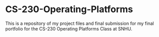 # CS-230-Operating-Platforms
This is a repository of my project files and final submission for my final portfolio for the CS-230 Operating Platforms Class at SNHU.
